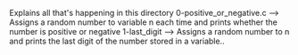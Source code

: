 Explains all that's happening in this directory
0-positive_or_negative.c
--> Assigns a random number to variable n each time and prints whether the number is positive or negative
1-last_digit
--> Assigns a random number to n and prints the last digit of the number stored in a variable..
